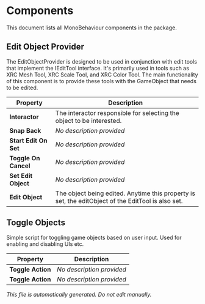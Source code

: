 # Components

This document lists all MonoBehaviour components in the package.

## Edit Object Provider

The EditObjectProvider is designed to be used in conjunction with edit tools that implement the IEditTool interface. It's primarily used in tools such as XRC Mesh Tool, XRC Scale Tool, and XRC Color Tool. The main functionality of this component is to provide these tools with the GameObject that needs to be edited.

| Property | Description |
|----------|-------------|
| **Interactor** | The interactor responsible for selecting the object to be interested. |
| **Snap Back** | *No description provided* |
| **Start Edit On Set** | *No description provided* |
| **Toggle On Cancel** | *No description provided* |
| **Set Edit Object** | *No description provided* |
| **Edit Object** | The object being edited. Anytime this property is set, the editObject of the EditTool is also set. |

## Toggle Objects

Simple script for toggling game objects based on user input. Used for enabling and disabling UIs etc.

| Property | Description |
|----------|-------------|
| **Toggle Action** | *No description provided* |
| **Toggle Action** | *No description provided* |

_This file is automatically generated. Do not edit manually._